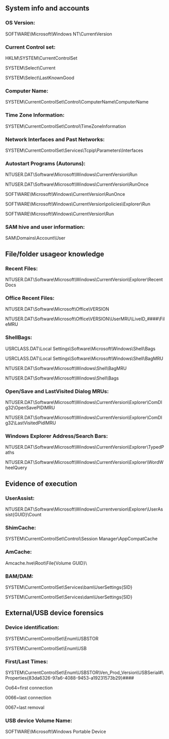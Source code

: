 ## System info and accounts
### OS Version:

  SOFTWARE\Microsoft\Windows NT\CurrentVersion
  
### Current Control set:

HKLM\SYSTEM\CurrentControlSet

SYSTEM\Select\Current

SYSTEM\Select\LastKnownGood

### Computer Name:
SYSTEM\CurrentControlSet\Control\ComputerName\ComputerName

### Time Zone Information:

SYSTEM\CurrentControlSet\Control\TimeZoneInformation

### Network Interfaces and Past Networks:

SYSTEM\CurrentControlSet\Services\Tcpip\Parameters\Interfaces

### Autostart Programs (Autoruns):

NTUSER.DAT\Software\Microsoft\Windows\CurrentVersion\Run

NTUSER.DAT\Software\Microsoft\Windows\CurrentVersion\RunOnce

SOFTWARE\Microsoft\Windows\CurrentVersion\RunOnce

SOFTWARE\Microsoft\Windows\CurrentVersion\policies\Explorer\Run

SOFTWARE\Microsoft\Windows\CurrentVersion\Run

### SAM hive and user information:

SAM\Domains\Account\User

## File/folder usageor knowledge

### Recent Files:

NTUSER.DAT\Software\Microsoft\Windows\CurrentVersion\Explorer\RecentDocs

### Office Recent Files:

NTUSER.DAT\Software\Microsoft\Office\VERSION

NTUSER.DAT\Software\Microsoft\Office\VERSION\UserMRU\LiveID_####\FileMRU

### ShellBags:
USRCLASS.DAT\Local Settings\Software\Microsoft\Windows\Shell\Bags

USRCLASS.DAT\Local Settings\Software\Microsoft\Windows\Shell\BagMRU

NTUSER.DAT\Software\Microsoft\Windows\Shell\BagMRU

NTUSER.DAT\Software\Microsoft\Windows\Shell\Bags

### Open/Save and LastVisited Dialog MRUs:

NTUSER.DAT\Software\Microsoft\Windows\CurrentVersion\Explorer\ComDlg32\OpenSavePIDlMRU

NTUSER.DAT\Software\Microsoft\Windows\CurrentVersion\Explorer\ComDlg32\LastVisitedPidlMRU

### Windows Explorer Address/Search Bars:
NTUSER.DAT\Software\Microsoft\Windows\CurrentVersion\Explorer\TypedPaths

NTUSER.DAT\Software\Microsoft\Windows\CurrentVersion\Explorer\WordWheelQuery

## Evidence of execution

### UserAssist:
NTUSER.DAT\Software\Microsoft\Windows\Currentversion\Explorer\UserAssist\{GUID}\Count

### ShimCache:
SYSTEM\CurrentControlSet\Control\Session Manager\AppCompatCache

### AmCache:

Amcache.hve\Root\File\{Volume GUID}\

### BAM/DAM:
SYSTEM\CurrentControlSet\Services\bam\UserSettings\{SID}

SYSTEM\CurrentControlSet\Services\dam\UserSettings\{SID}

## External/USB device forensics

### Device identification:

SYSTEM\CurrentControlSet\Enum\USBSTOR

SYSTEM\CurrentControlSet\Enum\USB

### First/Last Times:

SYSTEM\CurrentControlSet\Enum\USBSTOR\Ven_Prod_Version\USBSerial#\Properties\{83da6326-97a6-4088-9453-a19231573b29}\####

Oo64=first connection

0066=last connection

0067=last removal

### USB device Volume Name:

SOFTWARE\Microsoft\Windows Portable Device
